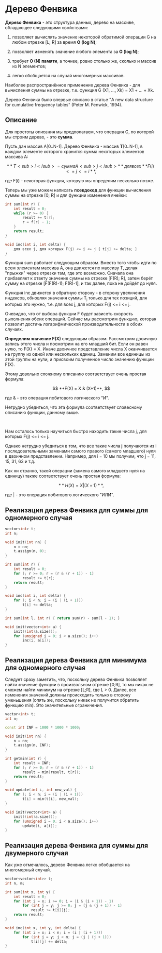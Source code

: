 # Дерево Фенвика

**Дерево Фенвика** - это структура данных, дерево на массиве, обладающее следующими свойствами:

1) позволяет вычислять значение некоторой обратимой операции G на любом отрезке [L; R] за время **O (log N)**;

2) позволяет изменять значение любого элемента за **O (log N)**;

3) требует **O (N) памяти**, а точнее, ровно столько же, сколько и массив из N элементов;

4) легко обобщается на случай многомерных массивов.

Наиболее распространённое применение дерева Фенвика - для вычисления суммы на отрезке, т.е. функция G (X1, ..., Xk) = X1 + ... + Xk.

Дерево Фенвика было впервые описано в статье "A new data structure for cumulative frequency tables" (Peter M. Fenwick, 1994).

## Описание

Для простоты описания мы предполагаем, что операция G, по которой мы строим дерево, - это **сумма**.

Пусть дан массив A[0..N-1]. Дерево Фенвика - массив **T**[0..N-1], в каждом элементе которого хранится сумма некоторых элементов массива A:

$$
**T<sub>i</sub> = сумма A<sub>j</sub>** для всех **F(i) <= j <= i**,
$$

где F(i) - некоторая функция, которую мы определим несколько позже.

Теперь мы уже можем написать **псевдокод** для функции вычисления суммы на отрезке [0; R] и для функции изменения ячейки:

<!--- TODO: specify code snippet id -->
``` cpp
int sum(int r) {
    int result = 0;
    while (r >= 0) {
        result += t[r];
        r = f(r) - 1;
    }
    return result;
}

void inc(int i, int delta) {
    для всех j, для которых F(j) <= i <= j { t[j] += delta; }
}
```
Функция sum работает следующим образом. Вместо того чтобы идти по всем элементам массива A, она движется по массиву T, делая "прыжки" через отрезки там, где это возможно. Сначала она прибавляет к ответу значение суммы на отрезке [F(R); R], затем берёт сумму на отрезке [F(F(R)-1); F(R)-1], и так далее, пока не дойдёт до нуля.

Функция inc движется в обратную сторону - в сторону увеличения индексов, обновляя значения суммы T<sub>j</sub> только для тех позиций, для которых это нужно, т.е. для всех j, для которых F(j) <= i <= j.

Очевидно, что от выбора функции F будет зависеть скорость выполнения обеих операций. Сейчас мы рассмотрим функцию, которая позволит достичь логарифмической производительности в обоих случаях.

**Определим значение F(X)** следующим образом. Рассмотрим двоичную запись этого числа и посмотрим на его младший бит. Если он равен нулю, то F(X) = X. Иначе двоичное представление числа X оканчивается на группу из одной или нескольких единиц. Заменим все единицы из этой группы на нули, и присвоим полученное число значению функции F(X).

Этому довольно сложному описанию соответствует очень простая формула:

$$
**F(X) = X & (X+1)**,
$$

где & - это операция побитового логического "И".

Нетрудно убедиться, что эта формула соответствует словесному описанию функции, данному выше.

&nbsp;

Нам осталось только научиться быстро находить такие числа j, для которых F(j) <= i <= j.

Однако нетрудно убедиться в том, что все такие числа j получаются из i последовательными заменами самого правого (самого младшего) нуля в двоичном представлении. Например, для i = 10 мы получим, что j = 11, 15, 31, 63 и т.д.

Как ни странно, такой операции (замена самого младшего нуля на единицу) также соответствует очень простая формула:

$$
**H(X) = X | (X+1)**,
$$

где | - это операция побитового логического "ИЛИ".

## Реализация дерева Фенвика для суммы для одномерного случая

<!--- TODO: specify code snippet id -->
``` cpp
vector<int> t;
int n;

void init(int nn) {
    n = nn;
    t.assign(n, 0);
}

int sum(int r) {
    int result = 0;
    for (; r >= 0; r = (r & (r + 1)) - 1)
        result += t[r];
    return result;
}

void inc(int i, int delta) {
    for (; i < n; i = (i | (i + 1)))
        t[i] += delta;
}

int sum(int l, int r) { return sum(r) - sum(l - 1); }

void init(vector<int> a) {
    init((int)a.size());
    for (unsigned i = 0; i < a.size(); i++)
        inc(i, a[i]);
}
```

## Реализация дерева Фенвика для минимума для одномерного случая

Следует сразу заметить, что, поскольку дерево Фенвика позволяет найти значение функции в произвольном отрезке [0;R], то мы никак не сможем найти минимум на отрезке [L;R], где L > 0. Далее, все изменения значений должны происходить только в сторону уменьшения (опять же, поскольку никак не получится обратить функцию min). Это значительные ограничения.

<!--- TODO: specify code snippet id -->
``` cpp
vector<int> t;
int n;

const int INF = 1000 * 1000 * 1000;

void init(int nn) {
    n = nn;
    t.assign(n, INF);
}

int getmin(int r) {
    int result = INF;
    for (; r >= 0; r = (r & (r + 1)) - 1)
        result = min(result, t[r]);
    return result;
}

void update(int i, int new_val) {
    for (; i < n; i = (i | (i + 1)))
        t[i] = min(t[i], new_val);
}

void init(vector<int> a) {
    init((int)a.size());
    for (unsigned i = 0; i < a.size(); i++)
        update(i, a[i]);
}
```

## Реализация дерева Фенвика для суммы для двумерного случая

Как уже отмечалось, дерево Фенвика легко обобщается на многомерный случай.

<!--- TODO: specify code snippet id -->
``` cpp
vector<vector<int>> t;
int n, m;

int sum(int x, int y) {
    int result = 0;
    for (int i = x; i >= 0; i = (i & (i + 1)) - 1)
        for (int j = y; j >= 0; j = (j & (j + 1)) - 1)
            result += t[i][j];
    return result;
}

void inc(int x, int y, int delta) {
    for (int i = x; i < n; i = (i | (i + 1)))
        for (int j = y; j < m; j = (j | (j + 1)))
            t[i][j] += delta;
}
```
